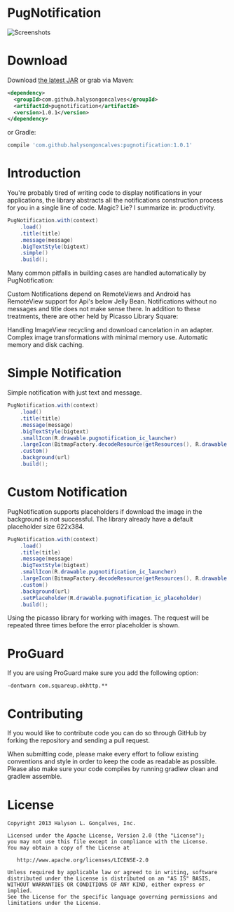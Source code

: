 # PugNotification

![Screenshots](https://raw.githubusercontent.com/halysongoncalves/pugnotification/master/art/screencshot.png)

# Download

Download [the latest JAR][1] or grab via Maven:
```xml
<dependency>
  <groupId>com.github.halysongoncalves</groupId>
  <artifactId>pugnotification</artifactId>
  <version>1.0.1</version>
</dependency>
```
or Gradle:
```groovy
compile 'com.github.halysongoncalves:pugnotification:1.0.1'
```

# Introduction

You're probably tired of writing code to display notifications in your applications, the library abstracts all the notifications construction process for you in a single line of code. Magic? Lie? I summarize in: productivity.

```java
PugNotification.with(context)
    .load()
    .title(title)
    .message(message)
    .bigTextStyle(bigtext)
    .simple()
    .build();
```

Many common pitfalls in building cases are handled automatically by PugNotification:

Custom Notifications depend on RemoteViews and Android has RemoteView support for Api's below Jelly Bean.
Notifications without no messages and title does not make sense there.
In addition to these treatments, there are other held by Picasso Library Square:

Handling ImageView recycling and download cancelation in an adapter.
Complex image transformations with minimal memory use.
Automatic memory and disk caching.


# Simple Notification

Simple notification with just text and message.

```java
PugNotification.with(context)
    .load()
    .title(title)
    .message(message)
    .bigTextStyle(bigtext)
    .smallIcon(R.drawable.pugnotification_ic_launcher)
    .largeIcon(BitmapFactory.decodeResource(getResources(), R.drawable.pugnotification_ic_launcher))
    .custom()
    .background(url)
    .build();
```


# Custom Notification

PugNotification supports placeholders if download the image in the background is not successful. The library already have a default placeholder size 622x384.

```java
PugNotification.with(context)
    .load()
    .title(title)
    .message(message)
    .bigTextStyle(bigtext)
    .smallIcon(R.drawable.pugnotification_ic_launcher)
    .largeIcon(BitmapFactory.decodeResource(getResources(), R.drawable.pugnotification_ic_launcher))
    .custom()
    .background(url)
    .setPlaceholder(R.drawable.pugnotification_ic_placeholder)
    .build();  
```

Using the picasso library for working with images. The request will be repeated three times before the error placeholder is shown.


# ProGuard

If you are using ProGuard make sure you add the following option:

```
-dontwarn com.squareup.okhttp.**
```

# Contributing

If you would like to contribute code you can do so through GitHub by forking the repository and sending a pull request.

When submitting code, please make every effort to follow existing conventions and style in order to keep the code as readable as possible. Please also make sure your code compiles by running gradlew clean and gradlew assemble.


# License

    Copyright 2013 Halyson L. Gonçalves, Inc.

    Licensed under the Apache License, Version 2.0 (the "License");
    you may not use this file except in compliance with the License.
    You may obtain a copy of the License at

       http://www.apache.org/licenses/LICENSE-2.0

    Unless required by applicable law or agreed to in writing, software
    distributed under the License is distributed on an "AS IS" BASIS,
    WITHOUT WARRANTIES OR CONDITIONS OF ANY KIND, either express or implied.
    See the License for the specific language governing permissions and
    limitations under the License.

[1]: http://repo1.maven.org/maven2/com/github/halysongoncalves/pugnotification/1.0.1/pugnotification-1.0.1.aar